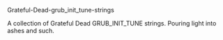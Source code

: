 Grateful-Dead-grub_init_tune-strings

A collection of Grateful Dead GRUB_INIT_TUNE strings. Pouring light into ashes and such.
